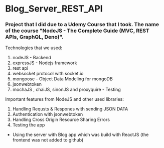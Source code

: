 # Blog_Server_REST_API

### Project that I did due to a Udemy Course that I took. The name of the course "NodeJS - The Complete Guide (MVC, REST APIs, GraphQL, Deno)".

Technologies that we used:
1. nodeJS - Backend
2. expressJS - Nodejs framework
3. rest api 
4. websocket protocol with socket.io
5. mongoose - Object Data Modeling for mongoDB
6. jsonwebtoken
7. mochaJS , chaiJS, sinonJS and proxyquire - Testing  


Important features from NodeJS and other used libraries:
1. Handling Requsts & Respones with sending JSON DATA 
2. Authentication with jsonwebtoken
3. Handling Cross Origin Resource Sharing Errors
4. Testing the app


* Using the server with Blog app which was build with ReactJS (the frontend was not added to github)
